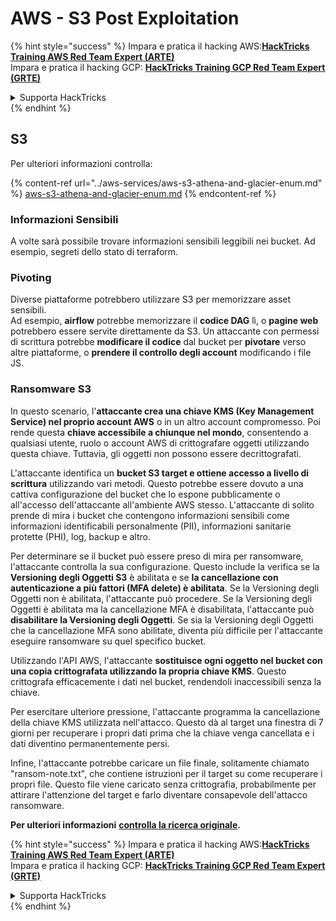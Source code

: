 # AWS - S3 Post Exploitation

{% hint style="success" %}
Impara e pratica il hacking AWS:<img src="../../../.gitbook/assets/image (1).png" alt="" data-size="line">[**HackTricks Training AWS Red Team Expert (ARTE)**](https://training.hacktricks.xyz/courses/arte)<img src="../../../.gitbook/assets/image (1).png" alt="" data-size="line">\
Impara e pratica il hacking GCP: <img src="../../../.gitbook/assets/image (2).png" alt="" data-size="line">[**HackTricks Training GCP Red Team Expert (GRTE)**<img src="../../../.gitbook/assets/image (2).png" alt="" data-size="line">](https://training.hacktricks.xyz/courses/grte)

<details>

<summary>Supporta HackTricks</summary>

* Controlla i [**piani di abbonamento**](https://github.com/sponsors/carlospolop)!
* **Unisciti al** 💬 [**gruppo Discord**](https://discord.gg/hRep4RUj7f) o al [**gruppo telegram**](https://t.me/peass) o **seguici** su **Twitter** 🐦 [**@hacktricks\_live**](https://twitter.com/hacktricks\_live)**.**
* **Condividi trucchi di hacking inviando PR ai** [**HackTricks**](https://github.com/carlospolop/hacktricks) e [**HackTricks Cloud**](https://github.com/carlospolop/hacktricks-cloud) repos su github.

</details>
{% endhint %}

## S3

Per ulteriori informazioni controlla:

{% content-ref url="../aws-services/aws-s3-athena-and-glacier-enum.md" %}
[aws-s3-athena-and-glacier-enum.md](../aws-services/aws-s3-athena-and-glacier-enum.md)
{% endcontent-ref %}

### Informazioni Sensibili

A volte sarà possibile trovare informazioni sensibili leggibili nei bucket. Ad esempio, segreti dello stato di terraform.

### Pivoting

Diverse piattaforme potrebbero utilizzare S3 per memorizzare asset sensibili.\
Ad esempio, **airflow** potrebbe memorizzare il **codice DAG** lì, o **pagine web** potrebbero essere servite direttamente da S3. Un attaccante con permessi di scrittura potrebbe **modificare il codice** dal bucket per **pivotare** verso altre piattaforme, o **prendere il controllo degli account** modificando i file JS.

### Ransomware S3

In questo scenario, l'**attaccante crea una chiave KMS (Key Management Service) nel proprio account AWS** o in un altro account compromesso. Poi rende questa **chiave accessibile a chiunque nel mondo**, consentendo a qualsiasi utente, ruolo o account AWS di crittografare oggetti utilizzando questa chiave. Tuttavia, gli oggetti non possono essere decrittografati.

L'attaccante identifica un **bucket S3 target e ottiene accesso a livello di scrittura** utilizzando vari metodi. Questo potrebbe essere dovuto a una cattiva configurazione del bucket che lo espone pubblicamente o all'accesso dell'attaccante all'ambiente AWS stesso. L'attaccante di solito prende di mira i bucket che contengono informazioni sensibili come informazioni identificabili personalmente (PII), informazioni sanitarie protette (PHI), log, backup e altro.

Per determinare se il bucket può essere preso di mira per ransomware, l'attaccante controlla la sua configurazione. Questo include la verifica se la **Versioning degli Oggetti S3** è abilitata e se **la cancellazione con autenticazione a più fattori (MFA delete) è abilitata**. Se la Versioning degli Oggetti non è abilitata, l'attaccante può procedere. Se la Versioning degli Oggetti è abilitata ma la cancellazione MFA è disabilitata, l'attaccante può **disabilitare la Versioning degli Oggetti**. Se sia la Versioning degli Oggetti che la cancellazione MFA sono abilitate, diventa più difficile per l'attaccante eseguire ransomware su quel specifico bucket.

Utilizzando l'API AWS, l'attaccante **sostituisce ogni oggetto nel bucket con una copia crittografata utilizzando la propria chiave KMS**. Questo crittografa efficacemente i dati nel bucket, rendendoli inaccessibili senza la chiave.

Per esercitare ulteriore pressione, l'attaccante programma la cancellazione della chiave KMS utilizzata nell'attacco. Questo dà al target una finestra di 7 giorni per recuperare i propri dati prima che la chiave venga cancellata e i dati diventino permanentemente persi.

Infine, l'attaccante potrebbe caricare un file finale, solitamente chiamato "ransom-note.txt", che contiene istruzioni per il target su come recuperare i propri file. Questo file viene caricato senza crittografia, probabilmente per attirare l'attenzione del target e farlo diventare consapevole dell'attacco ransomware.

**Per ulteriori informazioni** [**controlla la ricerca originale**](https://rhinosecuritylabs.com/aws/s3-ransomware-part-1-attack-vector/)**.**

{% hint style="success" %}
Impara e pratica il hacking AWS:<img src="../../../.gitbook/assets/image (1).png" alt="" data-size="line">[**HackTricks Training AWS Red Team Expert (ARTE)**](https://training.hacktricks.xyz/courses/arte)<img src="../../../.gitbook/assets/image (1).png" alt="" data-size="line">\
Impara e pratica il hacking GCP: <img src="../../../.gitbook/assets/image (2).png" alt="" data-size="line">[**HackTricks Training GCP Red Team Expert (GRTE)**<img src="../../../.gitbook/assets/image (2).png" alt="" data-size="line">](https://training.hacktricks.xyz/courses/grte)

<details>

<summary>Supporta HackTricks</summary>

* Controlla i [**piani di abbonamento**](https://github.com/sponsors/carlospolop)!
* **Unisciti al** 💬 [**gruppo Discord**](https://discord.gg/hRep4RUj7f) o al [**gruppo telegram**](https://t.me/peass) o **seguici** su **Twitter** 🐦 [**@hacktricks\_live**](https://twitter.com/hacktricks\_live)**.**
* **Condividi trucchi di hacking inviando PR ai** [**HackTricks**](https://github.com/carlospolop/hacktricks) e [**HackTricks Cloud**](https://github.com/carlospolop/hacktricks-cloud) repos su github.

</details>
{% endhint %}
